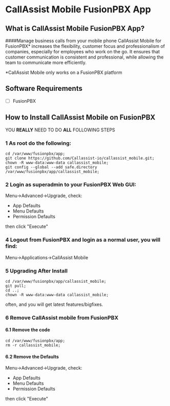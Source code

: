# CallAssist Mobile FusionPBX App

## What is CallAssist Mobile FusionPBX App?

####Manage business calls from your mobile phone
CallAssist Mobile for FusionPBX* increases the flexibility, customer focus and professionalism of companies, especially for employees who work on the go. It ensures that customer communication is consistent and professional, while allowing the team to communicate more efficiently.

*CallAssist Mobile only works on a FusionPBX platform

## Software Requirements

- [ ] FusionPBX

## How to Install CallAssist Mobile on FusionPBX

YOU **REALLY** NEED TO DO **ALL** FOLLOWING STEPS



### 1 As root do the following:

```
cd /var/www/fusionpbx/app;
git clone https://github.com/Callassist-io/callassist_mobile.git;
chown -R www-data:www-data callassist_mobile;
git config --global --add safe.directory /var/www/fusionpbx/app/callassist_mobile;
```

### 2 Login as superadmin to your FusionPBX Web GUI:

Menu->Advanced->Upgrade, check:
- App Defaults
- Menu Defaults
- Permission Defaults

then click "Execute"

### 4 Logout from FusionPBX and login as a normal user, you will find:

Menu->Applications->CallAssist Mobile


### 5 Upgrading After Install

```
cd /var/www/fusionpbx/app/callassist_mobile;
git pull;
cd ..;
chown -R www-data:www-data callassist_mobile;
```
often, and you will get latest features/bigfixes.

### 6 Remove CallAssist mobile from FusionPBX

#### 6.1 Remove the code
```
cd /var/www/fusionpbx/app;
rm -r callassist_mobile;
```

#### 6.2 Remove the Defaults 

Menu->Advanced->Upgrade, check:
- App Defaults
- Menu Defaults
- Permission Defaults

then click "Execute"